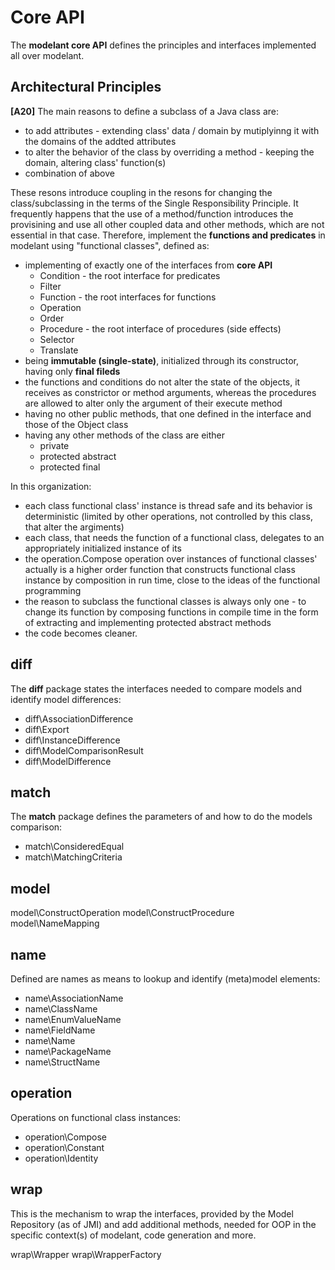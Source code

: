 Core API
========

The **modelant core API** defines the principles and interfaces implemented all over modelant. 

<!-- MACRO{toc} -->

Architectural Principles
------------------------

**\[A20\]** The main reasons to define a subclass of a Java class are:

* to add attributes - extending class' data / domain by mutiplyinng it with the domains of the addted attributes
* to alter the behavior of the class by overriding a method - keeping the domain, altering class' function(s)
* combination of above

These resons introduce coupling in the resons for changing the class/subclassing in the terms of the Single Responsibility Principle. It frequently happens that the use of a method/function introduces the provisining and use all other coupled data and other methods, which are not essential in that case. Therefore, implement the **functions and predicates** in modelant using "functional classes", defined as:

* implementing of exactly one of the interfaces from **core API**
    * Condition - the root interface for predicates
    * Filter
    * Function - the root interfaces for functions
    * Operation
    * Order
    * Procedure - the root interface of procedures (side effects)
    * Selector
    * Translate
* being **immutable (single-state)**, initialized through its constructor, having only **final fileds**
* the functions and conditions do not alter the state of the objects, it receives as constrictor or method arguments, whereas the procedures are allowed to alter only the argument of their execute method
* having no other public methods, that one defined in the interface and those of the Object class
* having any other methods of the class are either 
    * private 
    * protected abstract
    * protected final

In this organization:

* each class functional class' instance is thread safe and its behavior is deterministic (limited by other operations, not controlled by this class, that alter the argiments)
* each class, that needs the function of a functional class, delegates to an appropriately initialized instance of its
* the operation.Compose operation over instances of functional classes' actually is a higher order function that constructs functional class instance by composition in run time, close to the ideas of the functional programming
* the reason to subclass the functional classes is always only one - to change its function by composing functions in compile time in the form of extracting and implementing protected abstract methods
* the code becomes cleaner.


diff
-----

The **diff** package states the interfaces needed to compare models and identify model differences:

* diff\AssociationDifference
* diff\Export
* diff\InstanceDifference
* diff\ModelComparisonResult
* diff\ModelDifference

match
-----

The **match** package defines the parameters of and how to do the models comparison:
* match\ConsideredEqual
* match\MatchingCriteria

model
-----
model\ConstructOperation
model\ConstructProcedure
model\NameMapping

name
-----

Defined are names as means to lookup and identify (meta)model elements:

* name\AssociationName
* name\ClassName
* name\EnumValueName
* name\FieldName
* name\Name
* name\PackageName
* name\StructName

operation
-----

Operations on functional class instances:

* operation\Compose
* operation\Constant
* operation\Identity


wrap
-----

This is the mechanism to wrap the interfaces, provided by the Model Repository (as of JMI) and add additional methods, needed for OOP in the specific context(s) of modelant, code generation and more.

wrap\Wrapper
wrap\WrapperFactory
